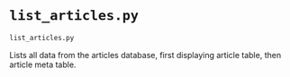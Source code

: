 # `list_articles.py`

```sh
list_articles.py
```

Lists all data from the articles database, first displaying article table, then article meta table.

